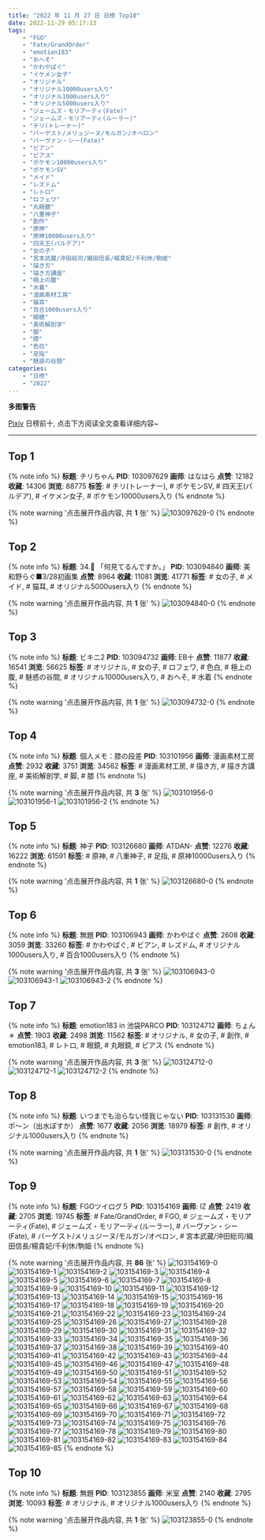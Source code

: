 ```yaml
---
title: "2022 年 11 月 27 日 日榜 Top10"
date: 2022-11-29 05:17:13
tags:
    - "FGO"
    - "Fate/GrandOrder"
    - "emotion183"
    - "おへそ"
    - "かわやばぐ"
    - "イケメン女子"
    - "オリジナル"
    - "オリジナル10000users入り"
    - "オリジナル1000users入り"
    - "オリジナル5000users入り"
    - "ジェームズ・モリアーティ(Fate)"
    - "ジェームズ・モリアーティ(ルーラー)"
    - "チリ(トレーナー)"
    - "バーゲスト/メリュジーヌ/モルガン/オベロン"
    - "バーヴァン・シー(Fate)"
    - "ビアン"
    - "ピアス"
    - "ポケモン10000users入り"
    - "ポケモンSV"
    - "メイド"
    - "レズドム"
    - "レトロ"
    - "ロフェワ"
    - "丸眼鏡"
    - "八重神子"
    - "創作"
    - "原神"
    - "原神10000users入り"
    - "四天王(パルデア)"
    - "女の子"
    - "宮本武蔵/沖田総司/織田信長/楊貴妃/千利休/駒姫"
    - "描き方"
    - "描き方講座"
    - "極上の腹"
    - "水着"
    - "漫画素材工房"
    - "猫耳"
    - "百合1000users入り"
    - "眼鏡"
    - "美術解剖学"
    - "脚"
    - "膝"
    - "色白"
    - "足指"
    - "魅惑の谷間"
categories:
    - "日榜"
    - "2022"
---
```


<i class="fa fa-triangle-exclamation"></i>**多图警告**<i class="fa fa-triangle-exclamation"></i>

[Pixiv](https://www.pixiv.net/) 日榜前十, 点击下方阅读全文查看详细内容~

<!-- more -->

---

## Top 1

{% note info %}
**标题**: チリちゃん
**PID**: 103097629 **画师**: はなはら
**点赞**: 12182 **收藏**: 14306 **浏览**: 88775
**标签**: # チリ(トレーナー), # ポケモンSV, # 四天王(パルデア), # イケメン女子, # ポケモン10000users入り
{% endnote %}

{% note warning '点击展开作品内容, 共 **1** 张' %}
![103097629-0](https://i.pixiv.re/img-original/img/2022/11/26/01/38/46/103097629_p0.jpg)
{% endnote %}

## Top 2

{% note info %}
**标题**: 34.🍬 「何見てるんですか。」
**PID**: 103094840 **画师**: 美和野らぐ■3/28初画集
**点赞**: 8964 **收藏**: 11081 **浏览**: 41771
**标签**: # 女の子, # メイド, # 猫耳, # オリジナル5000users入り
{% endnote %}

{% note warning '点击展开作品内容, 共 **1** 张' %}
![103094840-0](https://i.pixiv.re/img-original/img/2022/11/26/00/00/22/103094840_p0.png)
{% endnote %}

## Top 3

{% note info %}
**标题**: ビキニ2
**PID**: 103094732 **画师**: EB十
**点赞**: 11877 **收藏**: 16541 **浏览**: 56625
**标签**: # オリジナル, # 女の子, # ロフェワ, # 色白, # 極上の腹, # 魅惑の谷間, # オリジナル10000users入り, # おへそ, # 水着
{% endnote %}

{% note warning '点击展开作品内容, 共 **1** 张' %}
![103094732-0](https://i.pixiv.re/img-original/img/2022/11/26/00/00/09/103094732_p0.jpg)
{% endnote %}

## Top 4

{% note info %}
**标题**: 個人メモ：膝の段差
**PID**: 103101956 **画师**: 漫画素材工房
**点赞**: 2932 **收藏**: 3751 **浏览**: 34562
**标签**: # 漫画素材工房, # 描き方, # 描き方講座, # 美術解剖学, # 脚, # 膝
{% endnote %}

{% note warning '点击展开作品内容, 共 **3** 张' %}
![103101956-0](https://i.pixiv.re/img-original/img/2022/11/26/08/00/02/103101956_p0.jpg)
![103101956-1](https://i.pixiv.re/img-original/img/2022/11/26/08/00/02/103101956_p1.jpg)
![103101956-2](https://i.pixiv.re/img-original/img/2022/11/26/08/00/02/103101956_p2.jpg)
{% endnote %}

## Top 5

{% note info %}
**标题**: 神子
**PID**: 103126680 **画师**: ATDAN-
**点赞**: 12276 **收藏**: 16222 **浏览**: 61591
**标签**: # 原神, # 八重神子, # 足指, # 原神10000users入り
{% endnote %}

{% note warning '点击展开作品内容, 共 **1** 张' %}
![103126680-0](https://i.pixiv.re/img-original/img/2022/11/27/07/29/34/103126680_p0.jpg)
{% endnote %}

## Top 6

{% note info %}
**标题**: 無題
**PID**: 103106943 **画师**: かわやばぐ
**点赞**: 2608 **收藏**: 3059 **浏览**: 33260
**标签**: # かわやばぐ, # ビアン, # レズドム, # オリジナル1000users入り, # 百合1000users入り
{% endnote %}

{% note warning '点击展开作品内容, 共 **3** 张' %}
![103106943-0](https://i.pixiv.re/img-original/img/2022/11/26/13/15/43/103106943_p0.jpg)
![103106943-1](https://i.pixiv.re/img-original/img/2022/11/26/13/15/43/103106943_p1.jpg)
![103106943-2](https://i.pixiv.re/img-original/img/2022/11/26/13/15/43/103106943_p2.jpg)
{% endnote %}

## Top 7

{% note info %}
**标题**: emotion183 in 池袋PARCO
**PID**: 103124712 **画师**: ちょん＊
**点赞**: 1903 **收藏**: 2498 **浏览**: 11562
**标签**: # オリジナル, # 女の子, # 創作, # emotion183, # レトロ, # 眼鏡, # 丸眼鏡, # ピアス
{% endnote %}

{% note warning '点击展开作品内容, 共 **3** 张' %}
![103124712-0](https://i.pixiv.re/img-original/img/2022/11/27/00/15/54/103124712_p0.png)
![103124712-1](https://i.pixiv.re/img-original/img/2022/11/27/00/15/54/103124712_p1.png)
![103124712-2](https://i.pixiv.re/img-original/img/2022/11/27/00/15/54/103124712_p2.png)
{% endnote %}

## Top 8

{% note info %}
**标题**: いつまでも治らない怪我じゃない
**PID**: 103131530 **画师**: ポ～ン（出水ぽすか）
**点赞**: 1677 **收藏**: 2056 **浏览**: 18979
**标签**: # 創作, # オリジナル1000users入り
{% endnote %}

{% note warning '点击展开作品内容, 共 **1** 张' %}
![103131530-0](https://i.pixiv.re/img-original/img/2022/11/27/07/30/01/103131530_p0.jpg)
{% endnote %}

## Top 9

{% note info %}
**标题**: FGOツイログ５
**PID**: 103154169 **画师**: IZ
**点赞**: 2419 **收藏**: 2705 **浏览**: 19745
**标签**: # Fate/GrandOrder, # FGO, # ジェームズ・モリアーティ(Fate), # ジェームズ・モリアーティ(ルーラー), # バーヴァン・シー(Fate), # バーゲスト/メリュジーヌ/モルガン/オベロン, # 宮本武蔵/沖田総司/織田信長/楊貴妃/千利休/駒姫
{% endnote %}

{% note warning '点击展开作品内容, 共 **86** 张' %}
![103154169-0](https://i.pixiv.re/img-original/img/2022/11/27/23/12/35/103154169_p0.jpg)
![103154169-1](https://i.pixiv.re/img-original/img/2022/11/27/23/12/35/103154169_p1.jpg)
![103154169-2](https://i.pixiv.re/img-original/img/2022/11/27/23/12/35/103154169_p2.jpg)
![103154169-3](https://i.pixiv.re/img-original/img/2022/11/27/23/12/35/103154169_p3.jpg)
![103154169-4](https://i.pixiv.re/img-original/img/2022/11/27/23/12/35/103154169_p4.jpg)
![103154169-5](https://i.pixiv.re/img-original/img/2022/11/27/23/12/35/103154169_p5.jpg)
![103154169-6](https://i.pixiv.re/img-original/img/2022/11/27/23/12/35/103154169_p6.jpg)
![103154169-7](https://i.pixiv.re/img-original/img/2022/11/27/23/12/35/103154169_p7.jpg)
![103154169-8](https://i.pixiv.re/img-original/img/2022/11/27/23/12/35/103154169_p8.jpg)
![103154169-9](https://i.pixiv.re/img-original/img/2022/11/27/23/12/35/103154169_p9.jpg)
![103154169-10](https://i.pixiv.re/img-original/img/2022/11/27/23/12/35/103154169_p10.jpg)
![103154169-11](https://i.pixiv.re/img-original/img/2022/11/27/23/12/35/103154169_p11.jpg)
![103154169-12](https://i.pixiv.re/img-original/img/2022/11/27/23/12/35/103154169_p12.jpg)
![103154169-13](https://i.pixiv.re/img-original/img/2022/11/27/23/12/35/103154169_p13.jpg)
![103154169-14](https://i.pixiv.re/img-original/img/2022/11/27/23/12/35/103154169_p14.jpg)
![103154169-15](https://i.pixiv.re/img-original/img/2022/11/27/23/12/35/103154169_p15.jpg)
![103154169-16](https://i.pixiv.re/img-original/img/2022/11/27/23/12/35/103154169_p16.jpg)
![103154169-17](https://i.pixiv.re/img-original/img/2022/11/27/23/12/35/103154169_p17.jpg)
![103154169-18](https://i.pixiv.re/img-original/img/2022/11/27/23/12/35/103154169_p18.jpg)
![103154169-19](https://i.pixiv.re/img-original/img/2022/11/27/23/12/35/103154169_p19.jpg)
![103154169-20](https://i.pixiv.re/img-original/img/2022/11/27/23/12/35/103154169_p20.jpg)
![103154169-21](https://i.pixiv.re/img-original/img/2022/11/27/23/12/35/103154169_p21.jpg)
![103154169-22](https://i.pixiv.re/img-original/img/2022/11/27/23/12/35/103154169_p22.jpg)
![103154169-23](https://i.pixiv.re/img-original/img/2022/11/27/23/12/35/103154169_p23.jpg)
![103154169-24](https://i.pixiv.re/img-original/img/2022/11/27/23/12/35/103154169_p24.jpg)
![103154169-25](https://i.pixiv.re/img-original/img/2022/11/27/23/12/35/103154169_p25.jpg)
![103154169-26](https://i.pixiv.re/img-original/img/2022/11/27/23/12/35/103154169_p26.jpg)
![103154169-27](https://i.pixiv.re/img-original/img/2022/11/27/23/12/35/103154169_p27.jpg)
![103154169-28](https://i.pixiv.re/img-original/img/2022/11/27/23/12/35/103154169_p28.jpg)
![103154169-29](https://i.pixiv.re/img-original/img/2022/11/27/23/12/35/103154169_p29.jpg)
![103154169-30](https://i.pixiv.re/img-original/img/2022/11/27/23/12/35/103154169_p30.jpg)
![103154169-31](https://i.pixiv.re/img-original/img/2022/11/27/23/12/35/103154169_p31.jpg)
![103154169-32](https://i.pixiv.re/img-original/img/2022/11/27/23/12/35/103154169_p32.jpg)
![103154169-33](https://i.pixiv.re/img-original/img/2022/11/27/23/12/35/103154169_p33.jpg)
![103154169-34](https://i.pixiv.re/img-original/img/2022/11/27/23/12/35/103154169_p34.jpg)
![103154169-35](https://i.pixiv.re/img-original/img/2022/11/27/23/12/35/103154169_p35.jpg)
![103154169-36](https://i.pixiv.re/img-original/img/2022/11/27/23/12/35/103154169_p36.jpg)
![103154169-37](https://i.pixiv.re/img-original/img/2022/11/27/23/12/35/103154169_p37.jpg)
![103154169-38](https://i.pixiv.re/img-original/img/2022/11/27/23/12/35/103154169_p38.jpg)
![103154169-39](https://i.pixiv.re/img-original/img/2022/11/27/23/12/35/103154169_p39.jpg)
![103154169-40](https://i.pixiv.re/img-original/img/2022/11/27/23/12/35/103154169_p40.jpg)
![103154169-41](https://i.pixiv.re/img-original/img/2022/11/27/23/12/35/103154169_p41.jpg)
![103154169-42](https://i.pixiv.re/img-original/img/2022/11/27/23/12/35/103154169_p42.jpg)
![103154169-43](https://i.pixiv.re/img-original/img/2022/11/27/23/12/35/103154169_p43.jpg)
![103154169-44](https://i.pixiv.re/img-original/img/2022/11/27/23/12/35/103154169_p44.jpg)
![103154169-45](https://i.pixiv.re/img-original/img/2022/11/27/23/12/35/103154169_p45.jpg)
![103154169-46](https://i.pixiv.re/img-original/img/2022/11/27/23/12/35/103154169_p46.jpg)
![103154169-47](https://i.pixiv.re/img-original/img/2022/11/27/23/12/35/103154169_p47.jpg)
![103154169-48](https://i.pixiv.re/img-original/img/2022/11/27/23/12/35/103154169_p48.jpg)
![103154169-49](https://i.pixiv.re/img-original/img/2022/11/27/23/12/35/103154169_p49.jpg)
![103154169-50](https://i.pixiv.re/img-original/img/2022/11/27/23/12/35/103154169_p50.jpg)
![103154169-51](https://i.pixiv.re/img-original/img/2022/11/27/23/12/35/103154169_p51.jpg)
![103154169-52](https://i.pixiv.re/img-original/img/2022/11/27/23/12/35/103154169_p52.jpg)
![103154169-53](https://i.pixiv.re/img-original/img/2022/11/27/23/12/35/103154169_p53.jpg)
![103154169-54](https://i.pixiv.re/img-original/img/2022/11/27/23/12/35/103154169_p54.jpg)
![103154169-55](https://i.pixiv.re/img-original/img/2022/11/27/23/12/35/103154169_p55.jpg)
![103154169-56](https://i.pixiv.re/img-original/img/2022/11/27/23/12/35/103154169_p56.jpg)
![103154169-57](https://i.pixiv.re/img-original/img/2022/11/27/23/12/35/103154169_p57.jpg)
![103154169-58](https://i.pixiv.re/img-original/img/2022/11/27/23/12/35/103154169_p58.jpg)
![103154169-59](https://i.pixiv.re/img-original/img/2022/11/27/23/12/35/103154169_p59.jpg)
![103154169-60](https://i.pixiv.re/img-original/img/2022/11/27/23/12/35/103154169_p60.jpg)
![103154169-61](https://i.pixiv.re/img-original/img/2022/11/27/23/12/35/103154169_p61.jpg)
![103154169-62](https://i.pixiv.re/img-original/img/2022/11/27/23/12/35/103154169_p62.jpg)
![103154169-63](https://i.pixiv.re/img-original/img/2022/11/27/23/12/35/103154169_p63.jpg)
![103154169-64](https://i.pixiv.re/img-original/img/2022/11/27/23/12/35/103154169_p64.jpg)
![103154169-65](https://i.pixiv.re/img-original/img/2022/11/27/23/12/35/103154169_p65.jpg)
![103154169-66](https://i.pixiv.re/img-original/img/2022/11/27/23/12/35/103154169_p66.jpg)
![103154169-67](https://i.pixiv.re/img-original/img/2022/11/27/23/12/35/103154169_p67.jpg)
![103154169-68](https://i.pixiv.re/img-original/img/2022/11/27/23/12/35/103154169_p68.jpg)
![103154169-69](https://i.pixiv.re/img-original/img/2022/11/27/23/12/35/103154169_p69.jpg)
![103154169-70](https://i.pixiv.re/img-original/img/2022/11/27/23/12/35/103154169_p70.jpg)
![103154169-71](https://i.pixiv.re/img-original/img/2022/11/27/23/12/35/103154169_p71.jpg)
![103154169-72](https://i.pixiv.re/img-original/img/2022/11/27/23/12/35/103154169_p72.jpg)
![103154169-73](https://i.pixiv.re/img-original/img/2022/11/27/23/12/35/103154169_p73.jpg)
![103154169-74](https://i.pixiv.re/img-original/img/2022/11/27/23/12/35/103154169_p74.jpg)
![103154169-75](https://i.pixiv.re/img-original/img/2022/11/27/23/12/35/103154169_p75.jpg)
![103154169-76](https://i.pixiv.re/img-original/img/2022/11/27/23/12/35/103154169_p76.jpg)
![103154169-77](https://i.pixiv.re/img-original/img/2022/11/27/23/12/35/103154169_p77.jpg)
![103154169-78](https://i.pixiv.re/img-original/img/2022/11/27/23/12/35/103154169_p78.jpg)
![103154169-79](https://i.pixiv.re/img-original/img/2022/11/27/23/12/35/103154169_p79.jpg)
![103154169-80](https://i.pixiv.re/img-original/img/2022/11/27/23/12/35/103154169_p80.jpg)
![103154169-81](https://i.pixiv.re/img-original/img/2022/11/27/23/12/35/103154169_p81.jpg)
![103154169-82](https://i.pixiv.re/img-original/img/2022/11/27/23/12/35/103154169_p82.jpg)
![103154169-83](https://i.pixiv.re/img-original/img/2022/11/27/23/12/35/103154169_p83.jpg)
![103154169-84](https://i.pixiv.re/img-original/img/2022/11/27/23/12/35/103154169_p84.jpg)
![103154169-85](https://i.pixiv.re/img-original/img/2022/11/27/23/12/35/103154169_p85.jpg)
{% endnote %}

## Top 10

{% note info %}
**标题**: 無題
**PID**: 103123855 **画师**: 米室
**点赞**: 2140 **收藏**: 2795 **浏览**: 10093
**标签**: # オリジナル, # オリジナル1000users入り
{% endnote %}

{% note warning '点击展开作品内容, 共 **1** 张' %}
![103123855-0](https://i.pixiv.re/img-original/img/2022/11/27/00/00/07/103123855_p0.jpg)
{% endnote %}
